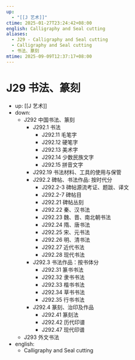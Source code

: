 ```yaml
---
up:
  - "[[J 艺术]]"
ctime: 2025-01-27T23:24:42+08:00
english: Calligraphy and Seal cutting
aliases:
  - J29 - Calligraphy and Seal cutting
  - Calligraphy and Seal cutting
  - 书法、篆刻
mtime: 2025-09-09T12:37:17+08:00
---
```


# J29 书法、篆刻

- up: [[J 艺术]]
- down:
	- J292 中国书法、篆刻
		- J292.1 书法
			- J292.11 毛笔字
			- J292.12 硬笔字
			- J292.13 美术字
			- J292.14 少数民族文字
			- J292.15 拼音文字
		- J292.19 书法材料、工具的使用与保管
		- J292.2 碑帖、书法作品: 按时代分
			- J292.2-3 碑帖源流考证、题跋、译文
			- J292.2-7 碑帖目
			- J292.21 碑帖丛刻
			- J292.22 秦、汉书法
			- J292.23 魏、晋、南北朝书法
			- J292.24 隋、唐书法
			- J292.25 宋、元书法
			- J292.26 明、清书法
			- J292.27 近代书法
			- J292.28 现代书法
		- J292.3 书法作品：按书体分
			- J292.31 篆书书法
			- J292.32 隶书书法
			- J292.33 楷书书法
			- J292.34 草书书法
			- J292.35 行书书法
		- J292.4 篆刻、治印及作品
			- J292.41 篆刻法
			- J292.42 历代印谱
			- J292.47 现代印谱
	- J293 外文书法
- english:
	- Calligraphy and Seal cutting

